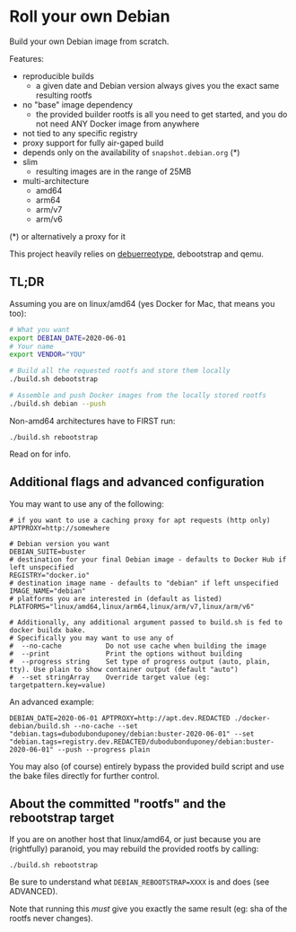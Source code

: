 # Roll your own Debian

Build your own Debian image from scratch.

Features:
 * reproducible builds
     * a given date and Debian version always gives you the exact same resulting rootfs
 * no "base" image dependency
     * the provided builder rootfs is all you need to get started, and you do not need ANY Docker image from anywhere
 * not tied to any specific registry
 * proxy support for fully air-gaped build
 * depends only on the availability of `snapshot.debian.org` (*)
 * slim
     * resulting images are in the range of 25MB
 * multi-architecture
     * amd64
     * arm64
     * arm/v7
     * arm/v6

(*) or alternatively a proxy for it

This project heavily relies on [debuerreotype](https://github.com/debuerreotype/debuerreotype), debootstrap and qemu.

## TL;DR

Assuming you are on linux/amd64 (yes Docker for Mac, that means you too):

```bash
# What you want
export DEBIAN_DATE=2020-06-01
# Your name
export VENDOR="YOU"

# Build all the requested rootfs and store them locally
./build.sh debootstrap

# Assemble and push Docker images from the locally stored rootfs
./build.sh debian --push
```

Non-amd64 architectures have to FIRST run:

```
./build.sh rebootstrap
```

Read on for info.

## Additional flags and advanced configuration

You may want to use any of the following:

```
# if you want to use a caching proxy for apt requests (http only)
APTPROXY=http://somewhere

# Debian version you want
DEBIAN_SUITE=buster
# destination for your final Debian image - defaults to Docker Hub if left unspecified
REGISTRY="docker.io"
# destination image name - defaults to "debian" if left unspecified
IMAGE_NAME="debian"
# platforms you are interested in (default as listed)
PLATFORMS="linux/amd64,linux/arm64,linux/arm/v7,linux/arm/v6"

# Additionally, any additional argument passed to build.sh is fed to docker buildx bake.
# Specifically you may want to use any of
#  --no-cache           Do not use cache when building the image
#  --print              Print the options without building
#  --progress string    Set type of progress output (auto, plain, tty). Use plain to show container output (default "auto")
#  --set stringArray    Override target value (eg: targetpattern.key=value)
```

An advanced example:
```
DEBIAN_DATE=2020-06-01 APTPROXY=http://apt.dev.REDACTED ./docker-debian/build.sh --no-cache --set "debian.tags=dubodubonduponey/debian:buster-2020-06-01" --set "debian.tags=registry.dev.REDACTED/dubodubonduponey/debian:buster-2020-06-01" --push --progress plain
```

You may also (of course) entirely bypass the provided build script and use the bake files directly for further control.

## About the committed "rootfs" and the rebootstrap target

If you are on another host that linux/amd64, or just because you are (rightfully) paranoid, you may rebuild the provided rootfs by calling:

```
./build.sh rebootstrap
```

Be sure to understand what `DEBIAN_REBOOTSTRAP=XXXX` is and does (see ADVANCED).

Note that running this *must* give you exactly the same result (eg: sha of the rootfs never changes).
